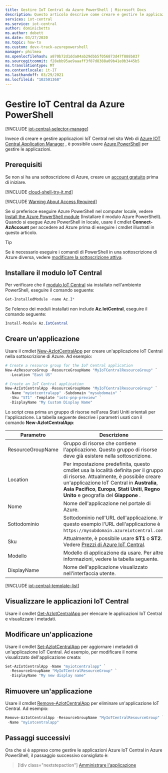 ```yaml
---
title: Gestire IoT Central da Azure PowerShell | Microsoft Docs
description: Questo articolo descrive come creare e gestire le applicazioni IoT Central da Azure PowerShell.
services: iot-central
ms.service: iot-central
author: dominicbetts
ms.author: dobett
ms.date: 03/27/2020
ms.topic: how-to
ms.custom: devx-track-azurepowershell
manager: philmea
ms.openlocfilehash: a870b72d1dda04ab29dbb5f056873d47f888b837
ms.sourcegitcommit: f28ebb95ae9aaaff3f87d8388a09b41e0b3445b5
ms.translationtype: MT
ms.contentlocale: it-IT
ms.lasthandoff: 03/29/2021
ms.locfileid: "102501368"
---
```

# <a name="manage-iot-central-from-azure-powershell"></a>Gestire IoT Central da Azure PowerShell

[!INCLUDE [iot-central-selector-manage](../../../includes/iot-central-selector-manage.md)]

Invece di creare e gestire applicazioni IoT Central nel sito Web di [Azure IOT Central Application Manager](https://aka.ms/iotcentral) , è possibile usare [Azure PowerShell](/powershell/azure/) per gestire le applicazioni.

## <a name="prerequisites"></a>Prerequisiti

Se non si ha una sottoscrizione di Azure, creare un [account gratuito](https://azure.microsoft.com/free/?WT.mc_id=A261C142F) prima di iniziare.

[!INCLUDE [cloud-shell-try-it.md](../../../includes/cloud-shell-try-it.md)]

[!INCLUDE [Warning About Access Required](../../../includes/iot-central-warning-contribitorrequireaccess.md)]

Se si preferisce eseguire Azure PowerShell nel computer locale, vedere [Install the Azure PowerShell module](/powershell/azure/install-az-ps) (Installare il modulo Azure PowerShell). Quando si esegue Azure PowerShell in locale, usare il cmdlet **Connect-AzAccount** per accedere ad Azure prima di eseguire i cmdlet illustrati in questo articolo.

> [!TIP]
> Se è necessario eseguire i comandi di PowerShell in una sottoscrizione di Azure diversa, vedere [modificare la sottoscrizione attiva](/powershell/azure/manage-subscriptions-azureps#change-the-active-subscription).

## <a name="install-the-iot-central-module"></a>Installare il modulo IoT Central

Per verificare che il [modulo IoT Central](/powershell/module/az.iotcentral/) sia installato nell'ambiente PowerShell, eseguire il comando seguente:

```powershell
Get-InstalledModule -name Az.I*
```

Se l'elenco dei moduli installati non include **Az.IotCentral**, eseguire il comando seguente:

```powershell
Install-Module Az.IotCentral
```

## <a name="create-an-application"></a>Creare un'applicazione

Usare il cmdlet [New-AzIotCentralApp](/powershell/module/az.iotcentral/New-AzIotCentralApp) per creare un'applicazione IoT Central nella sottoscrizione di Azure. Ad esempio:

```powershell
# Create a resource group for the IoT Central application
New-AzResourceGroup -ResourceGroupName "MyIoTCentralResourceGroup" `
  -Location "East US"
```

```powershell
# Create an IoT Central application
New-AzIotCentralApp -ResourceGroupName "MyIoTCentralResourceGroup" `
  -Name "myiotcentralapp" -Subdomain "mysubdomain" `
  -Sku "ST1" -Template "iotc-pnp-preview" `
  -DisplayName "My Custom Display Name"
```

Lo script crea prima un gruppo di risorse nell'area Stati Uniti orientali per l'applicazione. La tabella seguente descrive i parametri usati con il comando **New-AzIotCentralApp**:

|Parametro         |Descrizione |
|------------------|------------|
|ResourceGroupName |Gruppo di risorse che contiene l'applicazione. Questo gruppo di risorse deve già esistere nella sottoscrizione. |
|Location |Per impostazione predefinita, questo cmdlet usa la località definita per il gruppo di risorse. Attualmente, è possibile creare un'applicazione IoT Central in **Australia**, **Asia Pacifico**, **Europa**, **Stati Uniti**, **Regno Unito** e geografia del **Giappone** . |
|Nome              |Nome dell'applicazione nel portale di Azure. |
|Sottodominio         |Sottodominio nell'URL dell'applicazione. In questo esempio l'URL dell'applicazione è `https://mysubdomain.azureiotcentral.com`. |
|Sku               |Attualmente, è possibile usare **ST1** o **ST2**. Vedere [Prezzi di Azure IoT Central](https://azure.microsoft.com/pricing/details/iot-central/). |
|Modello          | Modello di applicazione da usare. Per altre informazioni, vedere la tabella seguente. |
|DisplayName       |Nome dell'applicazione visualizzato nell'interfaccia utente. |

[!INCLUDE [iot-central-template-list](../../../includes/iot-central-template-list.md)]

## <a name="view-your-iot-central-applications"></a>Visualizzare le applicazioni IoT Central

Usare il cmdlet [Get-AzIotCentralApp](/powershell/module/az.iotcentral/Get-AzIotCentralApp) per elencare le applicazioni IoT Central e visualizzare i metadati.

## <a name="modify-an-application"></a>Modificare un'applicazione

Usare il cmdlet [Set-AzIotCentralApp](/powershell/module/az.iotcentral/set-aziotcentralapp) per aggiornare i metadati di un'applicazione IoT Central. Ad esempio, per modificare il nome visualizzato dell'applicazione creata:

```powershell
Set-AzIotCentralApp -Name "myiotcentralapp" `
  -ResourceGroupName "MyIoTCentralResourceGroup" `
  -DisplayName "My new display name"
```

## <a name="remove-an-application"></a>Rimuovere un'applicazione

Usare il cmdlet [Remove-AzIotCentralApp](/powershell/module/az.iotcentral/Remove-AzIotCentralApp) per eliminare un'applicazione IoT Central. Ad esempio:

```powershell
Remove-AzIotCentralApp -ResourceGroupName "MyIoTCentralResourceGroup" `
 -Name "myiotcentralapp"
```

## <a name="next-steps"></a>Passaggi successivi

Ora che si è appreso come gestire le applicazioni Azure IoT Central in Azure PowerShell, il passaggio successivo consigliato è:

> [!div class="nextstepaction"]
> [Amministrare l'applicazione](howto-administer.md)
